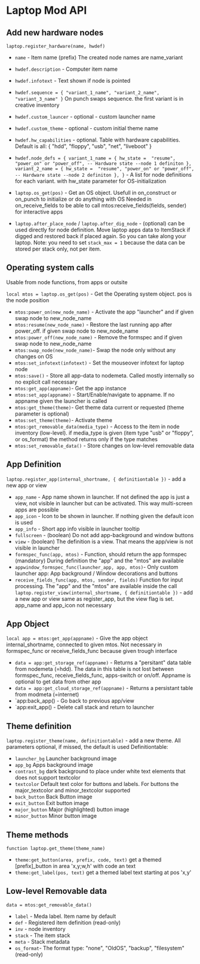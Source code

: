 # Laptop Mod API

## Add new hardware nodes
`laptop.register_hardware(name, hwdef)`
- `name` - Item name (prefix) The created node names are name_variant
- `hwdef.description`  -  Computer item name
- `hwdef.infotext` - Text shown if node is pointed
- `hwdef.sequence = { "variant_1_name", "variant_2_name", "variant_3_name" }` On punch swaps sequence. the first variant is in creative inventory
- `hwdef.custom_launcer` - optional - custom launcher name
- `hwdef.custom_theme` -  optional - custom initial theme name
- `hwdef.hw_capabilities` - optional. Table with hardware capabilities. Default is all: { "hdd", "floppy", "usb", "net", "liveboot" }
- `hwdef.node_defs = {
		variant_1_name = {
			hw_state =  "resume", "power_on" or "power_off", -- Hardware state
			--node 1 definiton
		},
		variant_2_name = {
			hw_state =  "resume", "power_on" or "power_off", -- Hardware state
			--node 2 definiton
		},
	}` - A list for node definitions for each variant. with hw_state parameter for OS-initialization


- `laptop.os_get(pos)` - Get an OS object. Usefull in on_construct or on_punch to initialize or do anything with OS
  Needed in on_receive_fields to be able to call mtos:receive_fields(fields, sender) for interactive apps
- `laptop.after_place_node` / `laptop.after_dig_node` - (optional) can be used directly for node definition. Move laptop apps data to ItemStack if digged and restored back if placed again. So you can take along your laptop. Note: you need to set `stack_max = 1` because the data can be stored per stack only, not per item.


## Operating system calls
Usable from node functions, from apps or outsite

`local mtos = laptop.os_get(pos)` - Get the Operating system object. pos is the node position

- `mtos:power_on(new_node_name)` - Activate the app "launcher" and if given swap node to new_node_name
- `mtos:resume(new_node_name)` - Restore the last running app after power_off. if given swap node to new_node_name
- `mtos:power_off(new_node_name)` - Remove the formspec and if given swap node to new_node_name
- `mtos:swap_node(new_node_name)`- Swap the node only without any changes on OS
- `mtos:set_infotext(infotext)` - Set the mouseover infotext for laptop node
- `mtos:save()` - Store all app-data to nodemeta. Called mostly internally so no explicit call necessary
- `mtos:get_app(appname)`- Get the app instance
- `mtos:set_app(appname)` - Start/Enable/navigate to appname. If no appname given the launcher is called
- `mtos:get_theme(theme)`- Get theme data current or requested (theme parameter is optional)
- `mtos:set_theme(theme)`- Activate theme
- `mtos:get_removable_data(media_type)` - Access to the item in node inventory (low-level). if media_type is given (item type "usb" or "floppy", or os_format) the method returns only if the type matches
- `mtos:set_removable_data()` - Store changes on low-level removable data

## App Definition
`laptop.register_app(internal_shortname, { definitiontable })` - add a new app or view
- `app_name` - App name shown in launcher. If not defined the app is just a view, not visible in launcher but can be activated. This way multi-screen apps are possible
- `app_icon` - Icon to be shown in launcher. If nothing given the default icon is used
- `app_info` - Short app info visible in launcher tooltip
- `fullscreen` - (boolean) Do not add app-background and window buttons
- `view` - (boolean) The definition is a view. That means the app/view is not visible in launcher
- `formspec_func(app, mtos)` - Function, should return the app formspec (mandatory) During definition the "app" and the "mtos" are available
- `appwindow_formspec_func(launcher_app, app, mtos)`- Only custom launcher app: App background / Window decorations and buttons
- `receive_fields_func(app, mtos, sender, fields)` Function for input processing. The "app" and the "mtos" are available inside the call
`laptop.register_view(internal_shortname, { definitiontable })` - add a new app or view
same as register_app, but the view flag is set. app_name and app_icon not necessary

## App Object
`local app = mtos:get_app(appname)` - Give the app object internal_shortname, connected to given mtos. Not necessary in formspec_func or receive_fields_func because given trough interface
- `data = app:get_storage_ref(appname)` - Returns a "persitant" data table from nodemeta (=hdd). The data in this table is not lost between formspec_func, receive_fields_func, apps-switch or on/off. Appname is optional to get data from other app
- `data = app:get_cloud_storage_ref(appname)` - Returns a persistant table from modmeta (=internet)
- `app:back_app() - Go back to previous app/view
- `app:exit_app() - Delete call stack and return to launcher

## Theme definition
`laptop.register_theme(name, definitiontable)` - add a new theme. All parameters optional, if missed, the default is used
Definitiontable:
- `launcher_bg` Launcher background image
- `app_bg` Apps background image
- `contrast_bg` dark background to place under white text elements that does not support textcolor
- `textcolor` Default text color for buttons and labels. For buttons the major_textcolor and minor_textcolor supported
- `back_button` Back Button image
- `exit_button` Exit button image
- `major_button` Major (highlighted) button image
- `minor_button` Minor button image

## Theme methods
`function laptop.get_theme(theme_name)`
- `theme:get_button(area, prefix, code, text)` get a themed [prefix]_button in area 'x,y;w,h' with code an text
- `theme:get_label(pos, text)` get a themed label text starting at pos 'x,y'

## Low-level Removable data
`data = mtos:get_removable_data()`
- `label` - Meda label. Item name by default
- `def` - Registered item definition (read-only)
- `inv` - node inventory
- `stack` - The item stack
- `meta` - Stack metadata
- `os_format`- The format type: "none", "OldOS", "backup", "filesystem" (read-only)
